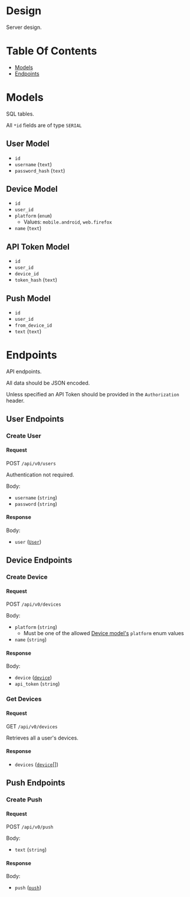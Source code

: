 # Design
Server design.

# Table Of Contents
- [Models](#models)
- [Endpoints](#endpoints)

# Models
SQL tables.

All `*id` fields are of type `SERIAL`

## User Model
- `id`
- `username` (`text`)
- `password_hash` (`text`)

## Device Model
- `id`
- `user_id`
- `platform` (`enum`)
    - Values: `mobile.android`, `web.firefox`
- `name` (`text`)

## API Token Model
- `id`
- `user_id`
- `device_id`
- `token_hash` (`text`)

## Push Model
- `id`
- `user_id`
- `from_device_id`
- `text` (`text`)

# Endpoints
API endpoints.  

All data should be JSON encoded.  

Unless specified an API Token should be provided in the 
`Authorization` header.

## User Endpoints
### Create User
#### Request
POST `/api/v0/users`

Authentication not required.

Body:

- `username` (`string`)
- `password` (`string`)

#### Response
Body:

- `user` ([`User`](#user-model))

## Device Endpoints
### Create Device
#### Request
POST `/api/v0/devices`

Body:

- `platform` (`string`)
    - Must be one of the allowed [Device model's](#device-model) `platform` 
	enum values
- `name` (`string`)

#### Response
Body:

- `device` ([`device`](#device-model))
- `api_token` (`string`)

### Get Devices
#### Request
GET `/api/v0/devices`

Retrieves all a user's devices.

#### Response

- `devices` ([`device`](#device-model)[])

## Push Endpoints
### Create Push
#### Request
POST `/api/v0/push`

Body:

- `text` (`string`)

#### Response
Body:

- `push` ([`push`](#push-model))

